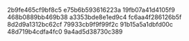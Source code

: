 2b9fe465cf9bf8c5
e75b6b593616223a
19fb07a41d4105f9
468b0889bb469b38
a3353bde8e1ed9c4
fc6aa4f286126b5f
8d2d9a1312bc62cf
79933cb9f9f99f2c
91b15a5a1dbfd00c
48d719b4cdfa4fc0
9a4ad5d38730c389
